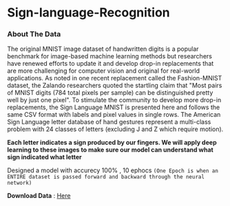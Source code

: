 # Sign-language-Recognition

### About The Data 
The original MNIST image dataset of handwritten digits is a popular benchmark for image-based machine learning methods but researchers have renewed efforts to update it and develop drop-in replacements that are more challenging for computer vision and original for real-world applications. As noted in one recent replacement called the Fashion-MNIST dataset, the Zalando researchers quoted the startling claim that "Most pairs of MNIST digits (784 total pixels per sample) can be distinguished pretty well by just one pixel". To stimulate the community to develop more drop-in replacements, the Sign Language MNIST is presented here and follows the same CSV format with labels and pixel values in single rows. The American Sign Language letter database of hand gestures represent a multi-class problem with 24 classes of letters (excluding J and Z which require motion).


**Each letter indicates a sign produced by our fingers. We will apply deep learning to these images to make sure our model can understand what sign indicated what letter**

Designed a model with accurecy 100% , 10 ephocs `(One Epoch is when an ENTIRE dataset is passed forward and backward through the neural network)`


**Download Data** : [Here](https://www.kaggle.com/datamunge/sign-language-mnist)


